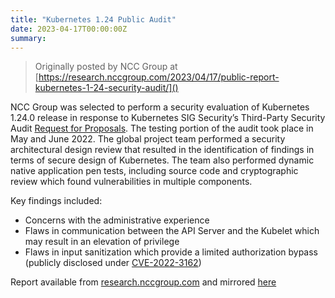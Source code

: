 ```yaml
---
title: "Kubernetes 1.24 Public Audit"
date: 2023-04-17T00:00:00Z
summary: 
---
```


> Originally posted by NCC Group at [https://research.nccgroup.com/2023/04/17/public-report-kubernetes-1-24-security-audit/]()

NCC Group was selected to perform a security evaluation of Kubernetes 1.24.0 release in response to Kubernetes SIG Security’s Third-Party Security Audit [Request for Proposals](https://github.com/kubernetes/sig-security/blob/main/sig-security-external-audit/security-audit-2021-2022/RFP.md). The testing portion of the audit took place in May and June 2022. The global project team performed a security architectural design review that resulted in the identification of findings in terms of secure design of Kubernetes. The team also performed dynamic native application pen tests, including source code and cryptographic review which found vulnerabilities in multiple components. 

Key findings included: 

- Concerns with the administrative experience 
- Flaws in communication between the API Server and the Kubelet which may result in an elevation of privilege 
- Flaws in input sanitization which provide a limited authorization bypass (publicly disclosed under [CVE-2022-3162](https://github.com/kubernetes/kubernetes/issues/113756)) 

Report available from [research.nccgroup.com](https://research.nccgroup.com/wp-content/uploads/2023/04/NCC_Group_CloudNativeComputingFoundation_E003660_Report_v1.2.pdf) and mirrored [here](/NCC_Group_CloudNativeComputingFoundation_E003660_Report_v1.2.pdf)
